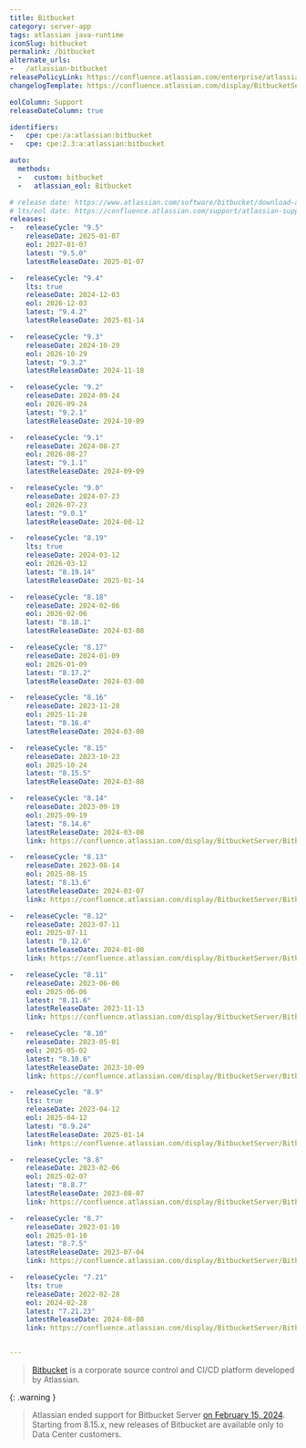 ```yaml
---
title: Bitbucket
category: server-app
tags: atlassian java-runtime
iconSlug: bitbucket
permalink: /bitbucket
alternate_urls:
-   /atlassian-bitbucket
releasePolicyLink: https://confluence.atlassian.com/enterprise/atlassian-enterprise-releases-948227420.html
changelogTemplate: https://confluence.atlassian.com/display/BitbucketServer/Bitbucket+Data+Center+__RELEASE_CYCLE__+release+notes

eolColumn: Support
releaseDateColumn: true

identifiers:
-   cpe: cpe:/a:atlassian:bitbucket
-   cpe: cpe:2.3:a:atlassian:bitbucket

auto:
  methods:
  -   custom: bitbucket
  -   atlassian_eol: Bitbucket

# release date: https://www.atlassian.com/software/bitbucket/download-archives
# lts/eol date: https://confluence.atlassian.com/support/atlassian-support-end-of-life-policy-201851003.html
releases:
-   releaseCycle: "9.5"
    releaseDate: 2025-01-07
    eol: 2027-01-07
    latest: "9.5.0"
    latestReleaseDate: 2025-01-07

-   releaseCycle: "9.4"
    lts: true
    releaseDate: 2024-12-03
    eol: 2026-12-03
    latest: "9.4.2"
    latestReleaseDate: 2025-01-14

-   releaseCycle: "9.3"
    releaseDate: 2024-10-29
    eol: 2026-10-29
    latest: "9.3.2"
    latestReleaseDate: 2024-11-18

-   releaseCycle: "9.2"
    releaseDate: 2024-09-24
    eol: 2026-09-24
    latest: "9.2.1"
    latestReleaseDate: 2024-10-09

-   releaseCycle: "9.1"
    releaseDate: 2024-08-27
    eol: 2026-08-27
    latest: "9.1.1"
    latestReleaseDate: 2024-09-09

-   releaseCycle: "9.0"
    releaseDate: 2024-07-23
    eol: 2026-07-23
    latest: "9.0.1"
    latestReleaseDate: 2024-08-12

-   releaseCycle: "8.19"
    lts: true
    releaseDate: 2024-03-12
    eol: 2026-03-12
    latest: "8.19.14"
    latestReleaseDate: 2025-01-14

-   releaseCycle: "8.18"
    releaseDate: 2024-02-06
    eol: 2026-02-06
    latest: "8.18.1"
    latestReleaseDate: 2024-03-08

-   releaseCycle: "8.17"
    releaseDate: 2024-01-09
    eol: 2026-01-09
    latest: "8.17.2"
    latestReleaseDate: 2024-03-08

-   releaseCycle: "8.16"
    releaseDate: 2023-11-28
    eol: 2025-11-28
    latest: "8.16.4"
    latestReleaseDate: 2024-03-08

-   releaseCycle: "8.15"
    releaseDate: 2023-10-23
    eol: 2025-10-24
    latest: "8.15.5"
    latestReleaseDate: 2024-03-08

-   releaseCycle: "8.14"
    releaseDate: 2023-09-19
    eol: 2025-09-19
    latest: "8.14.6"
    latestReleaseDate: 2024-03-08
    link: https://confluence.atlassian.com/display/BitbucketServer/Bitbucket+Data+Center+and+Server+8.14+release+notes

-   releaseCycle: "8.13"
    releaseDate: 2023-08-14
    eol: 2025-08-15
    latest: "8.13.6"
    latestReleaseDate: 2024-03-07
    link: https://confluence.atlassian.com/display/BitbucketServer/Bitbucket+Data+Center+and+Server+8.13+release+notes

-   releaseCycle: "8.12"
    releaseDate: 2023-07-11
    eol: 2025-07-11
    latest: "8.12.6"
    latestReleaseDate: 2024-01-08
    link: https://confluence.atlassian.com/display/BitbucketServer/Bitbucket+Data+Center+and+Server+8.12+release+notes

-   releaseCycle: "8.11"
    releaseDate: 2023-06-06
    eol: 2025-06-06
    latest: "8.11.6"
    latestReleaseDate: 2023-11-13
    link: https://confluence.atlassian.com/display/BitbucketServer/Bitbucket+Data+Center+and+Server+8.11+release+notes

-   releaseCycle: "8.10"
    releaseDate: 2023-05-01
    eol: 2025-05-02
    latest: "8.10.6"
    latestReleaseDate: 2023-10-09
    link: https://confluence.atlassian.com/display/BitbucketServer/Bitbucket+Data+Center+and+Server+8.10+release+notes

-   releaseCycle: "8.9"
    lts: true
    releaseDate: 2023-04-12
    eol: 2025-04-12
    latest: "8.9.24"
    latestReleaseDate: 2025-01-14
    link: https://confluence.atlassian.com/display/BitbucketServer/Bitbucket+Data+Center+and+Server+8.9+release+notes

-   releaseCycle: "8.8"
    releaseDate: 2023-02-06
    eol: 2025-02-07
    latest: "8.8.7"
    latestReleaseDate: 2023-08-07
    link: https://confluence.atlassian.com/display/BitbucketServer/Bitbucket+Data+Center+and+Server+8.8+release+notes

-   releaseCycle: "8.7"
    releaseDate: 2023-01-10
    eol: 2025-01-10
    latest: "8.7.5"
    latestReleaseDate: 2023-07-04
    link: https://confluence.atlassian.com/display/BitbucketServer/Bitbucket+Data+Center+and+Server+8.7+release+notes

-   releaseCycle: "7.21"
    lts: true
    releaseDate: 2022-02-28
    eol: 2024-02-28
    latest: "7.21.23"
    latestReleaseDate: 2024-08-08
    link: https://confluence.atlassian.com/display/BitbucketServer/Bitbucket+Data+Center+and+Server+7.21+release+notes


---
```


> [Bitbucket](https://www.atlassian.com/software/bitbucket) is a corporate source control and CI/CD platform
> developed by Atlassian.

{: .warning }
> Atlassian ended support for Bitbucket Server [on February 15, 2024](https://www.atlassian.com/migration/assess/journey-to-cloud).
> Starting from 8.15.x, new releases of Bitbucket are available only to Data Center customers.
